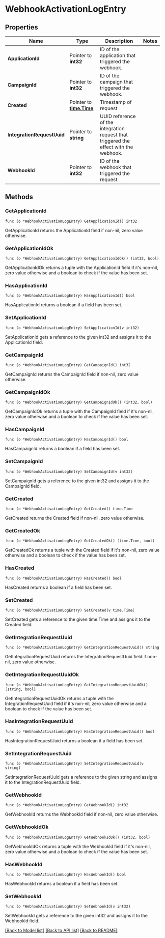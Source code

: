# WebhookActivationLogEntry

## Properties

Name | Type | Description | Notes
------------ | ------------- | ------------- | -------------
**ApplicationId** | Pointer to **int32** | ID of the application that triggered the webhook. | 
**CampaignId** | Pointer to **int32** | ID of the campaign that triggered the webhook. | 
**Created** | Pointer to [**time.Time**](time.Time.md) | Timestamp of request | 
**IntegrationRequestUuid** | Pointer to **string** | UUID reference of the integration request that triggered the effect with the webhook. | 
**WebhookId** | Pointer to **int32** | ID of the webhook that triggered the request. | 

## Methods

### GetApplicationId

`func (o *WebhookActivationLogEntry) GetApplicationId() int32`

GetApplicationId returns the ApplicationId field if non-nil, zero value otherwise.

### GetApplicationIdOk

`func (o *WebhookActivationLogEntry) GetApplicationIdOk() (int32, bool)`

GetApplicationIdOk returns a tuple with the ApplicationId field if it's non-nil, zero value otherwise
and a boolean to check if the value has been set.

### HasApplicationId

`func (o *WebhookActivationLogEntry) HasApplicationId() bool`

HasApplicationId returns a boolean if a field has been set.

### SetApplicationId

`func (o *WebhookActivationLogEntry) SetApplicationId(v int32)`

SetApplicationId gets a reference to the given int32 and assigns it to the ApplicationId field.

### GetCampaignId

`func (o *WebhookActivationLogEntry) GetCampaignId() int32`

GetCampaignId returns the CampaignId field if non-nil, zero value otherwise.

### GetCampaignIdOk

`func (o *WebhookActivationLogEntry) GetCampaignIdOk() (int32, bool)`

GetCampaignIdOk returns a tuple with the CampaignId field if it's non-nil, zero value otherwise
and a boolean to check if the value has been set.

### HasCampaignId

`func (o *WebhookActivationLogEntry) HasCampaignId() bool`

HasCampaignId returns a boolean if a field has been set.

### SetCampaignId

`func (o *WebhookActivationLogEntry) SetCampaignId(v int32)`

SetCampaignId gets a reference to the given int32 and assigns it to the CampaignId field.

### GetCreated

`func (o *WebhookActivationLogEntry) GetCreated() time.Time`

GetCreated returns the Created field if non-nil, zero value otherwise.

### GetCreatedOk

`func (o *WebhookActivationLogEntry) GetCreatedOk() (time.Time, bool)`

GetCreatedOk returns a tuple with the Created field if it's non-nil, zero value otherwise
and a boolean to check if the value has been set.

### HasCreated

`func (o *WebhookActivationLogEntry) HasCreated() bool`

HasCreated returns a boolean if a field has been set.

### SetCreated

`func (o *WebhookActivationLogEntry) SetCreated(v time.Time)`

SetCreated gets a reference to the given time.Time and assigns it to the Created field.

### GetIntegrationRequestUuid

`func (o *WebhookActivationLogEntry) GetIntegrationRequestUuid() string`

GetIntegrationRequestUuid returns the IntegrationRequestUuid field if non-nil, zero value otherwise.

### GetIntegrationRequestUuidOk

`func (o *WebhookActivationLogEntry) GetIntegrationRequestUuidOk() (string, bool)`

GetIntegrationRequestUuidOk returns a tuple with the IntegrationRequestUuid field if it's non-nil, zero value otherwise
and a boolean to check if the value has been set.

### HasIntegrationRequestUuid

`func (o *WebhookActivationLogEntry) HasIntegrationRequestUuid() bool`

HasIntegrationRequestUuid returns a boolean if a field has been set.

### SetIntegrationRequestUuid

`func (o *WebhookActivationLogEntry) SetIntegrationRequestUuid(v string)`

SetIntegrationRequestUuid gets a reference to the given string and assigns it to the IntegrationRequestUuid field.

### GetWebhookId

`func (o *WebhookActivationLogEntry) GetWebhookId() int32`

GetWebhookId returns the WebhookId field if non-nil, zero value otherwise.

### GetWebhookIdOk

`func (o *WebhookActivationLogEntry) GetWebhookIdOk() (int32, bool)`

GetWebhookIdOk returns a tuple with the WebhookId field if it's non-nil, zero value otherwise
and a boolean to check if the value has been set.

### HasWebhookId

`func (o *WebhookActivationLogEntry) HasWebhookId() bool`

HasWebhookId returns a boolean if a field has been set.

### SetWebhookId

`func (o *WebhookActivationLogEntry) SetWebhookId(v int32)`

SetWebhookId gets a reference to the given int32 and assigns it to the WebhookId field.


[[Back to Model list]](../README.md#documentation-for-models) [[Back to API list]](../README.md#documentation-for-api-endpoints) [[Back to README]](../README.md)


